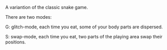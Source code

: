 A variantion of the classic snake game.

There are two modes:

G: glitch-mode, each time you eat, some of your body parts are dispersed.

S: swap-mode, each time you eat, two parts of the playing area swap their positions.